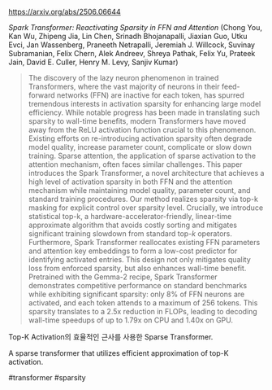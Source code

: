 https://arxiv.org/abs/2506.06644

*Spark Transformer: Reactivating Sparsity in FFN and Attention* (Chong You, Kan Wu, Zhipeng Jia, Lin Chen, Srinadh Bhojanapalli, Jiaxian Guo, Utku Evci, Jan Wassenberg, Praneeth Netrapalli, Jeremiah J. Willcock, Suvinay Subramanian, Felix Chern, Alek Andreev, Shreya Pathak, Felix Yu, Prateek Jain, David E. Culler, Henry M. Levy, Sanjiv Kumar)

> The discovery of the lazy neuron phenomenon in trained Transformers, where the vast majority of neurons in their feed-forward networks (FFN) are inactive for each token, has spurred tremendous interests in activation sparsity for enhancing large model efficiency. While notable progress has been made in translating such sparsity to wall-time benefits, modern Transformers have moved away from the ReLU activation function crucial to this phenomenon. Existing efforts on re-introducing activation sparsity often degrade model quality, increase parameter count, complicate or slow down training. Sparse attention, the application of sparse activation to the attention mechanism, often faces similar challenges. This paper introduces the Spark Transformer, a novel architecture that achieves a high level of activation sparsity in both FFN and the attention mechanism while maintaining model quality, parameter count, and standard training procedures. Our method realizes sparsity via top-k masking for explicit control over sparsity level. Crucially, we introduce statistical top-k, a hardware-accelerator-friendly, linear-time approximate algorithm that avoids costly sorting and mitigates significant training slowdown from standard top-$k$ operators. Furthermore, Spark Transformer reallocates existing FFN parameters and attention key embeddings to form a low-cost predictor for identifying activated entries. This design not only mitigates quality loss from enforced sparsity, but also enhances wall-time benefit. Pretrained with the Gemma-2 recipe, Spark Transformer demonstrates competitive performance on standard benchmarks while exhibiting significant sparsity: only 8% of FFN neurons are activated, and each token attends to a maximum of 256 tokens. This sparsity translates to a 2.5x reduction in FLOPs, leading to decoding wall-time speedups of up to 1.79x on CPU and 1.40x on GPU.

Top-K Activation의 효율적인 근사를 사용한 Sparse Transformer.

<english>
A sparse transformer that utilizes efficient approximation of top-K activation.
</english>

#transformer #sparsity 